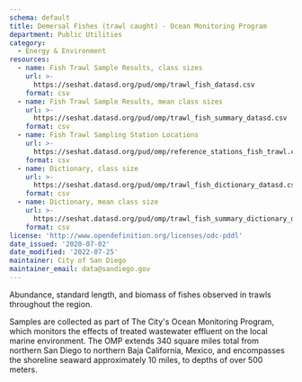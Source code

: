 ```yaml
---
schema: default
title: Demersal Fishes (trawl caught) - Ocean Monitoring Program
department: Public Utilities
category:
  - Energy & Environment
resources:
  - name: Fish Trawl Sample Results, class sizes
    url: >-
      https://seshat.datasd.org/pud/omp/trawl_fish_datasd.csv
    format: csv
  - name: Fish Trawl Sample Results, mean class sizes
    url: >-
      https://seshat.datasd.org/pud/omp/trawl_fish_summary_datasd.csv
    format: csv
  - name: Fish Trawl Sampling Station Locations
    url: >-
      https://seshat.datasd.org/pud/omp/reference_stations_fish_trawl.csv
    format: csv
  - name: Dictionary, class size
    url: >-
      https://seshat.datasd.org/pud/omp/trawl_fish_dictionary_datasd.csv
    format: csv
  - name: Dictionary, mean class size
    url: >-
      https://seshat.datasd.org/pud/omp/trawl_fish_summary_dictionary_datasd.csv
    format: csv
license: 'http://www.opendefinition.org/licenses/odc-pddl'
date_issued: '2020-07-02'
date_modified: '2022-07-25'
maintainer: City of San Diego
maintainer_email: data@sandiego.gov
---
```

Abundance, standard length, and biomass of fishes observed in trawls throughout the region.
<!--more-->
Samples are collected as part of The City's Ocean Monitoring Program, which monitors the effects of treated wastewater effluent on the local marine environment. The OMP extends 340 square miles total from northern San Diego to northern Baja California, Mexico, and encompasses the shoreline seaward approximately 10 miles, to depths of over 500 meters.

